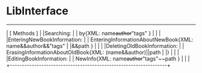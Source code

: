 
# **LibInterface**

***


| 			  [ Methods ]				  |
|Searching:							  |
|	by{XML: name~~author~~"tags" }				  |
|								  |
|EnteringNewBookInformation:					  |
|	EnteringInformationAboutNewBook{XML: name&&author&&"tags" |
|&&path }							  |
|								  |
|DeletingOldBookInformation:					  |
|	ErasingInformationAboutOldBook{XML: (name&&author)||path  |
|}								  |
|								  |
|EditingBookInformation:					  |
|	NewInfo{XML: name~~author~~"tags"~~path }		  |
|								  |
+-----------------------------------------------------------------+
